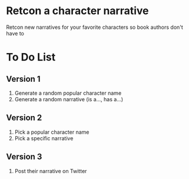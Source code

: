 # Retcon a character narrative
Retcon new narratives for your favorite characters so book authors don't have to

# To Do List
## Version 1
1. Generate a random popular character name
2. Generate a random narrative (is a..., has a...)

## Version 2
1. Pick a popular character name
2. Pick a specific narrative

## Version 3
1. Post their narrative on Twitter
